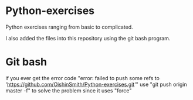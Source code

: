 # Python-exercises
Python exercises ranging from basic to complicated.

I also added the files into this repository using the git bash program.

# Git bash
if you ever get the error code "error: failed to push some refs to 'https://github.com/OishinSmith/Python-exercises.git'"
use "git push origin master -f" to solve the problem since it uses "force"
